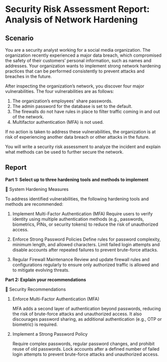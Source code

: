 # Security Risk Assessment Report: Analysis of Network Hardening

## Scenario

You are a security analyst working for a social media organization. The organization recently experienced a major data breach, which compromised the safety of their customers’ personal information, such as names and addresses. Your organization wants to implement strong network hardening practices that can be performed consistently to prevent attacks and breaches in the future. 

After inspecting the organization’s network, you discover four major vulnerabilities. The four vulnerabilities are as follows:

  1. The organization’s employees' share passwords.
  2. The admin password for the database is set to the default.
  3. The firewalls do not have rules in place to filter traffic coming in and out of the network.
  4. Multifactor authentication (MFA) is not used. 

If no action is taken to address these vulnerabilities, the organization is at risk of experiencing another data breach or other attacks in the future. 

You will write a security risk assessment to analyze the incident and explain what methods can be used to further secure the network.

## Report

**Part 1: Select up to three hardening tools and methods to implement**

🔧 System Hardening Measures

To address identified vulnerabilities, the following hardening tools and methods are recommended:

  1. Implement Multi-Factor Authentication (MFA)
     Require users to verify identity using multiple authentication methods (e.g., passwords, biometrics, PINs, or security tokens) to reduce the risk of unauthorized access.

  2. Enforce Strong Password Policies
     Define rules for password complexity, minimum length, and allowed characters. Limit failed login attempts and disable accounts after repeated failures to prevent brute-force attacks.

  3. Regular Firewall Maintenance
     Review and update firewall rules and configurations regularly to ensure only authorized traffic is allowed and to mitigate evolving threats.


**Part 2: Explain your recommendations**

🔐 Security Recommendations

1. Enforce Multi-Factor Authentication (MFA)

   MFA adds a second layer of authentication beyond passwords, reducing the risk of brute-force attacks and unauthorized access. It also discourages password sharing, as additional authentication (e.g., OTP or biometric) is required.

2. Implement a Strong Password Policy

   Require complex passwords, regular password changes, and prohibit reuse of old passwords. Lock accounts after a defined number of failed login attempts to prevent brute-force attacks and unauthorized access.



